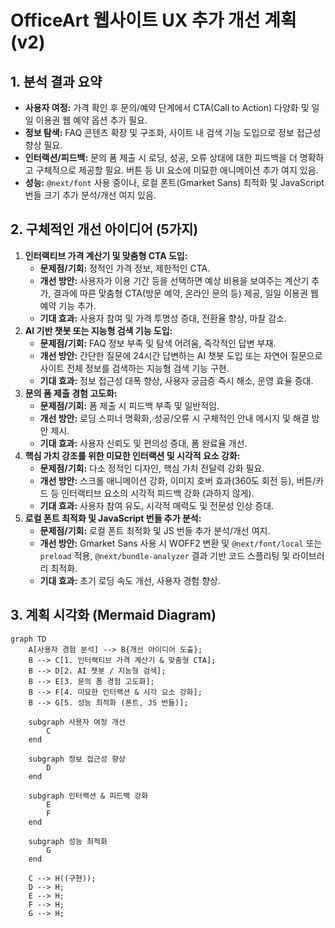 # OfficeArt 웹사이트 UX 추가 개선 계획 (v2)

## 1. 분석 결과 요약

*   **사용자 여정:** 가격 확인 후 문의/예약 단계에서 CTA(Call to Action) 다양화 및 일일 이용권 웹 예약 옵션 추가 필요.
*   **정보 탐색:** FAQ 콘텐츠 확장 및 구조화, 사이트 내 검색 기능 도입으로 정보 접근성 향상 필요.
*   **인터랙션/피드백:** 문의 폼 제출 시 로딩, 성공, 오류 상태에 대한 피드백을 더 명확하고 구체적으로 제공할 필요. 버튼 등 UI 요소에 미묘한 애니메이션 추가 여지 있음.
*   **성능:** `@next/font` 사용 중이나, 로컬 폰트(Gmarket Sans) 최적화 및 JavaScript 번들 크기 추가 분석/개선 여지 있음.

## 2. 구체적인 개선 아이디어 (5가지)

1.  **인터랙티브 가격 계산기 및 맞춤형 CTA 도입:**
    *   **문제점/기회:** 정적인 가격 정보, 제한적인 CTA.
    *   **개선 방안:** 사용자가 이용 기간 등을 선택하면 예상 비용을 보여주는 계산기 추가, 결과에 따른 맞춤형 CTA(방문 예약, 온라인 문의 등) 제공, 일일 이용권 웹 예약 기능 추가.
    *   **기대 효과:** 사용자 참여 및 가격 투명성 증대, 전환율 향상, 마찰 감소.
2.  **AI 기반 챗봇 또는 지능형 검색 기능 도입:**
    *   **문제점/기회:** FAQ 정보 부족 및 탐색 어려움, 즉각적인 답변 부재.
    *   **개선 방안:** 간단한 질문에 24시간 답변하는 AI 챗봇 도입 또는 자연어 질문으로 사이트 전체 정보를 검색하는 지능형 검색 기능 구현.
    *   **기대 효과:** 정보 접근성 대폭 향상, 사용자 궁금증 즉시 해소, 운영 효율 증대.
3.  **문의 폼 제출 경험 고도화:**
    *   **문제점/기회:** 폼 제출 시 피드백 부족 및 일반적임.
    *   **개선 방안:** 로딩 스피너 명확화, 성공/오류 시 구체적인 안내 메시지 및 해결 방안 제시.
    *   **기대 효과:** 사용자 신뢰도 및 편의성 증대, 폼 완료율 개선.
4.  **핵심 가치 강조를 위한 미묘한 인터랙션 및 시각적 요소 강화:**
    *   **문제점/기회:** 다소 정적인 디자인, 핵심 가치 전달력 강화 필요.
    *   **개선 방안:** 스크롤 애니메이션 강화, 이미지 호버 효과(360도 회전 등), 버튼/카드 등 인터랙티브 요소의 시각적 피드백 강화 (과하지 않게).
    *   **기대 효과:** 사용자 참여 유도, 시각적 매력도 및 전문성 인상 증대.
5.  **로컬 폰트 최적화 및 JavaScript 번들 추가 분석:**
    *   **문제점/기회:** 로컬 폰트 최적화 및 JS 번들 추가 분석/개선 여지.
    *   **개선 방안:** Gmarket Sans 사용 시 WOFF2 변환 및 `@next/font/local` 또는 `preload` 적용, `@next/bundle-analyzer` 결과 기반 코드 스플리팅 및 라이브러리 최적화.
    *   **기대 효과:** 초기 로딩 속도 개선, 사용자 경험 향상.

## 3. 계획 시각화 (Mermaid Diagram)

```mermaid
graph TD
    A[사용자 경험 분석] --> B{개선 아이디어 도출};
    B --> C[1. 인터랙티브 가격 계산기 & 맞춤형 CTA];
    B --> D[2. AI 챗봇 / 지능형 검색];
    B --> E[3. 문의 폼 경험 고도화];
    B --> F[4. 미묘한 인터랙션 & 시각 요소 강화];
    B --> G[5. 성능 최적화 (폰트, JS 번들)];

    subgraph 사용자 여정 개선
        C
    end

    subgraph 정보 접근성 향상
        D
    end

    subgraph 인터랙션 & 피드백 강화
        E
        F
    end

    subgraph 성능 최적화
        G
    end

    C --> H((구현));
    D --> H;
    E --> H;
    F --> H;
    G --> H;